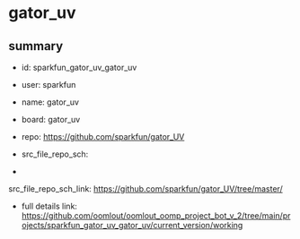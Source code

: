 # gator_uv
 
## summary 
* id: sparkfun_gator_uv_gator_uv
* user: sparkfun
* name: gator_uv
* board: gator_uv
* repo: https://github.com/sparkfun/gator_UV



* src_file_repo_sch: 
*
 src_file_repo_sch_link: https://github.com/sparkfun/gator_UV/tree/master/
* full details link: https://github.com/oomlout/oomlout_oomp_project_bot_v_2/tree/main/projects/sparkfun_gator_uv_gator_uv/current_version/working  






